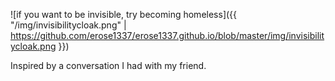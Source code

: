 ![if you want to be invisible, try becoming homeless]({{ "/img/invisibilitycloak.png" | https://github.com/erose1337/erose1337.github.io/blob/master/img/invisibilitycloak.png }})

Inspired by a conversation I had with my friend.